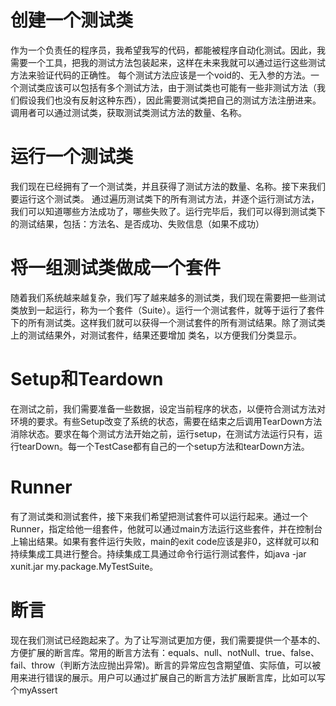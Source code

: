 # 创建一个测试类
作为一个负责任的程序员，我希望我写的代码，都能被程序自动化测试。因此，我需要一个工具，把我的测试方法包装起来，这样在未来我就可以通过运行这些测试方法来验证代码的正确性。
每个测试方法应该是一个void的、无入参的方法。一个测试类应该可以包括有多个测试方法，由于测试类也可能有一些非测试方法（我们假设我们也没有反射这种东西），因此需要测试类把自己的测试方法注册进来。调用者可以通过测试类，获取测试类测试方法的数量、名称。

# 运行一个测试类
我们现在已经拥有了一个测试类，并且获得了测试方法的数量、名称。接下来我们要运行这个测试类。
通过遍历测试类下的所有测试方法，并逐个运行测试方法，我们可以知道哪些方法成功了，哪些失败了。运行完毕后，我们可以得到测试类下的测试结果，包括：方法名、是否成功、失败信息（如果不成功）

# 将一组测试类做成一个套件
随着我们系统越来越复杂，我们写了越来越多的测试类，我们现在需要把一些测试类放到一起运行，称为一个套件（Suite）。运行一个测试套件，就等于运行了套件下的所有测试类。这样我们就可以获得一个测试套件的所有测试结果。除了测试类上的测试结果外，对测试套件，结果还要增加 类名，以方便我们分类显示。

# Setup和Teardown
在测试之前，我们需要准备一些数据，设定当前程序的状态，以便符合测试方法对环境的要求。有些Setup改变了系统的状态，需要在结束之后调用TearDown方法消除状态。要求在每个测试方法开始之前，运行setup，在测试方法运行只有，运行tearDown。每一个TestCase都有自己的一个setup方法和tearDown方法。

# Runner

有了测试类和测试套件，接下来我们希望把测试套件可以运行起来。通过一个Runner，指定给他一组套件，他就可以通过main方法运行这些套件，并在控制台上输出结果。如果有套件运行失败，main的exit code应该是非0，这样就可以和持续集成工具进行整合。持续集成工具通过命令行运行测试套件，如java -jar xunit.jar my.package.MyTestSuite。

# 断言
现在我们测试已经跑起来了。为了让写测试更加方便，我们需要提供一个基本的、方便扩展的断言库。常用的断言方法有：equals、null、notNull、true、false、fail、throw（判断方法应抛出异常)。断言的异常应包含期望值、实际值，可以被用来进行错误的展示。用户可以通过扩展自己的断言方法扩展断言库，比如可以写个myAssert

